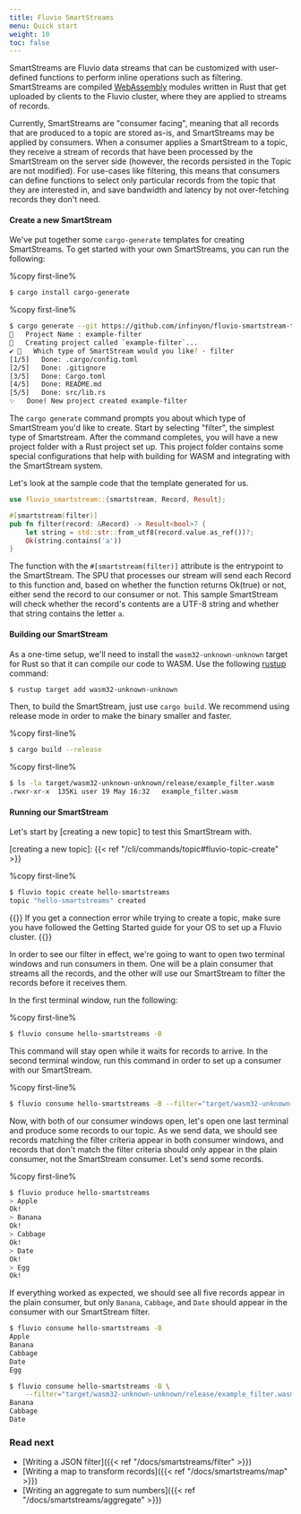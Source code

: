 ```yaml
---
title: Fluvio SmartStreams
menu: Quick start
weight: 10
toc: false
---
```


SmartStreams are Fluvio data streams that can be customized with user-defined
functions to perform inline operations such as filtering. SmartStreams are compiled
<a href="https://webassembly.org/" target="_blank">WebAssembly</a>
modules written in Rust that get uploaded by clients to the Fluvio cluster,
where they are applied to streams of records.

Currently, SmartStreams are "consumer facing", meaning that all records that are
produced to a topic are stored as-is, and SmartStreams may be applied by consumers.
When a consumer applies a SmartStream to a topic, they receive a stream of records
that have been processed by the SmartStream on the server side (however, the records
persisted in the Topic are not modified). For use-cases like
filtering, this means that consumers can define functions to select only particular
records from the topic that they are interested in, and save bandwidth and latency
by not over-fetching records they don't need.

#### Create a new SmartStream

We've put together some `cargo-generate` templates for creating SmartStreams. To
get started with your own SmartStreams, you can run the following:

%copy first-line%
```bash
$ cargo install cargo-generate
```

%copy first-line%
```bash
$ cargo generate --git https://github.com/infinyon/fluvio-smartstream-template
🤷   Project Name : example-filter
🔧   Creating project called `example-filter`...
✔ 🤷   Which type of SmartStream would you like? · filter
[1/5]   Done: .cargo/config.toml
[2/5]   Done: .gitignore
[3/5]   Done: Cargo.toml
[4/5]   Done: README.md
[5/5]   Done: src/lib.rs
✨   Done! New project created example-filter
```

The `cargo generate` command prompts you about which type of SmartStream you'd
like to create. Start by selecting "filter", the simplest type of Smartstream.
After the command completes, you will have a new project folder with a Rust
project set up. This project folder contains some special configurations that
help with building for WASM and integrating with the SmartStream system.

Let's look at the sample code that the template generated for us.

```rust
use fluvio_smartstream::{smartstream, Record, Result};

#[smartstream(filter)]
pub fn filter(record: &Record) -> Result<bool>7 {
    let string = std::str::from_utf8(record.value.as_ref())?;
    Ok(string.contains('a'))
}
```

The function with the `#[smartstream(filter)]` attribute is the entrypoint to the
SmartStream. The SPU that processes our stream will send each Record to this
function and, based on whether the function returns Ok(true) or not, either send
the record to our consumer or not. This sample SmartStream will check whether
the record's contents are a UTF-8 string and whether that string contains the
letter `a`.

#### Building our SmartStream

As a one-time setup, we'll need to install the `wasm32-unknown-unknown` target
for Rust so that it can compile our code to WASM. Use the following [rustup]
command:

[rustup]: https://rustup.rs

```bash
$ rustup target add wasm32-unknown-unknown
```

Then, to build the SmartStream, just use `cargo build`. We recommend using release
mode in order to make the binary smaller and faster.

%copy first-line%
```bash
$ cargo build --release
```

%copy first-line%
```bash
$ ls -la target/wasm32-unknown-unknown/release/example_filter.wasm
.rwxr-xr-x  135Ki user 19 May 16:32   example_filter.wasm
```

#### Running our SmartStream

Let's start by [creating a new topic] to test this SmartStream with.

[creating a new topic]: {{< ref "/cli/commands/topic#fluvio-topic-create" >}}

%copy first-line%
```bash
$ fluvio topic create hello-smartstreams
topic "hello-smartstreams" created
```

{{<idea>}}
If you get a connection error while trying to create a topic, make sure you have
followed the Getting Started guide for your OS to set up a Fluvio cluster.
{{</idea>}}

In order to see our filter in effect, we're going to want to open two terminal
windows and run consumers in them. One will be a plain consumer that streams all
the records, and the other will use our SmartStream to filter the records before
it receives them.

In the first terminal window, run the following:

%copy first-line%
```bash
$ fluvio consume hello-smartstreams -B
```

This command will stay open while it waits for records to arrive. In the second
terminal window, run this command in order to set up a consumer with our
SmartStream.

%copy first-line%
```bash
$ fluvio consume hello-smartstreams -B --filter="target/wasm32-unknown-unknown/release/example_filter.wasm"
```

Now, with both of our consumer windows open, let's open one last terminal and
produce some records to our topic. As we send data, we should see records matching
the filter criteria appear in both consumer windows, and records that don't match
the filter criteria should only appear in the plain consumer, not the SmartStream
consumer. Let's send some records.

%copy first-line%
```bash
$ fluvio produce hello-smartstreams
> Apple
Ok!
> Banana
Ok!
> Cabbage
Ok!
> Date
Ok!
> Egg
Ok!
```

If everything worked as expected, we should see all five records appear in the
plain consumer, but only `Banana`, `Cabbage`, and `Date` should appear in the
consumer with our SmartStream filter.

```bash
$ fluvio consume hello-smartstreams -B
Apple
Banana
Cabbage
Date
Egg
```

```bash
$ fluvio consume hello-smartstreams -B \
    --filter="target/wasm32-unknown-unknown/release/example_filter.wasm"
Banana
Cabbage
Date
```

### Read next

- [Writing a JSON filter]({{< ref "/docs/smartstreams/filter" >}})
- [Writing a map to transform records]({{< ref "/docs/smartstreams/map" >}})
- [Writing an aggregate to sum numbers]({{< ref "/docs/smartstreams/aggregate" >}})

